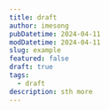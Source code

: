 ```yaml
---
title: draft
author: imesong
pubDatetime: 2024-04-11
modDatetime: 2024-04-11
slug: example
featured: false
draft: true
tags:
  - draft
description: sth more
---
```

